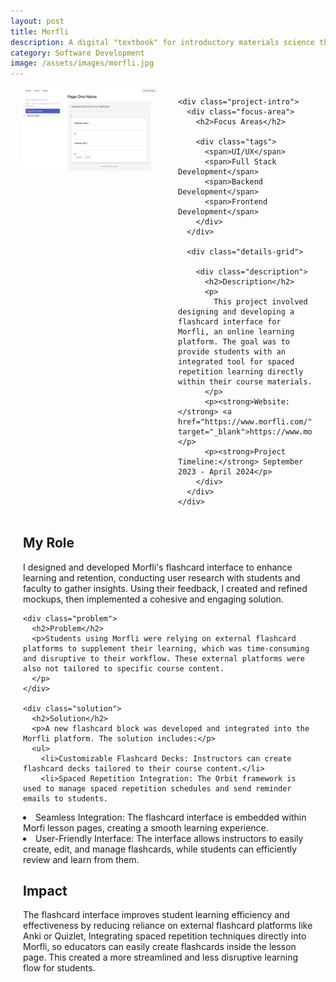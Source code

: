 ```yaml
---
layout: post
title: Morfli
description: A digital "textbook" for introductory materials science that uses computational models to explore materials phenomena.
category: Software Development
image: /assets/images/morfli.jpg
---
```


<div class="project-content">
  <div class="project-header">
    <div class="project-image">
      <img src="/assets/images/morfli.png" alt="Morfli">
    </div>

    <div class="project-intro">
      <div class="focus-area">
        <h2>Focus Areas</h2>

        <div class="tags">
          <span>UI/UX</span>
          <span>Full Stack Development</span>
          <span>Backend Development</span>
          <span>Frontend Development</span>
        </div>
      </div>

      <div class="details-grid">

        <div class="description">
          <h2>Description</h2>
          <p>
            This project involved designing and developing a flashcard interface for Morfli, an online learning platform. The goal was to provide students with an integrated tool for spaced repetition learning directly within their course materials.
          </p>
          <p><strong>Website:</strong> <a href="https://www.morfli.com/" target="_blank">https://www.morfli.com/</a></p>
          <p><strong>Project Timeline:</strong> September 2023 - April 2024</p>
        </div>        
      </div>
    </div>
  </div>

  <div class="project-body">
      <div class="my-role">
        <h2>My Role</h2>
          <p>I designed and developed Morfli's flashcard interface to enhance learning and retention, conducting user research with students and faculty to gather insights. Using their feedback, I created and refined mockups, then implemented a cohesive and engaging solution. 
          </p>
        </div>

    <div class="problem">
      <h2>Problem</h2>
      <p>Students using Morfli were relying on external flashcard platforms to supplement their learning, which was time-consuming and disruptive to their workflow. These external platforms were also not tailored to specific course content.
      </p>
    </div>

    <div class="solution">
      <h2>Solution</h2>
      <p>A new flashcard block was developed and integrated into the Morfli platform. The solution includes:</p>
      <ul>
        <li>Customizable Flashcard Decks: Instructors can create flashcard decks tailored to their course content.</li>
        <li>Spaced Repetition Integration: The Orbit framework is used to manage spaced repetition schedules and send reminder emails to students.
</li>
        <li>Seamless Integration: The flashcard interface is embedded within Morfi lesson pages, creating a smooth learning experience.
</li>
        <li>User-Friendly Interface: The interface allows instructors to easily create, edit, and manage flashcards, while students can efficiently review and learn from them.
</li>
      </ul>
    </div>
    <div class="impact">
          <h2>Impact</h2>
          <p>The flashcard interface improves student learning efficiency and effectiveness by reducing reliance on external flashcard platforms like Anki or Quizlet, Integrating spaced repetition techniques directly into Morfli, so educators can easily create flashcards inside the lesson page.  This created a more streamlined and less disruptive learning flow for students.
          </p>
        </div>
  </div>
</div>

<style>
  .project-content {
    margin: 0 auto;
    padding: 0 20px;
  }

  .project-header {
    display: grid;
    grid-template-columns: 1fr;
    gap: 2rem;
    margin-bottom: 2rem;
  }

  .project-image img {
    width: 100%;
    border-radius: 10px;
    margin-bottom: 1rem;
  }

  .project-intro {
    display: flex;
    flex-direction: column;
    gap: 1.5rem;
  }

  .tags {
    display: flex;
    flex-wrap: wrap;
    gap: 8px;
  }

  .tags span {
    background-color: #f48023;
    padding: 4px 8px;
    border-radius: 5px;
    font-size: 0.9rem;
  }

  .details-grid {
    grid-template-columns: 1fr;
    gap: 1.5rem;
  }

  .details-grid > div {
    margin-bottom: 1.5rem;
  }

  @media (min-width: 768px) {
    .project-header {
      grid-template-columns: 1fr 1fr;
      align-items: start;
    }

    .details-grid {
      grid-template-columns: 1fr 1fr;
    }
  }
</style>

